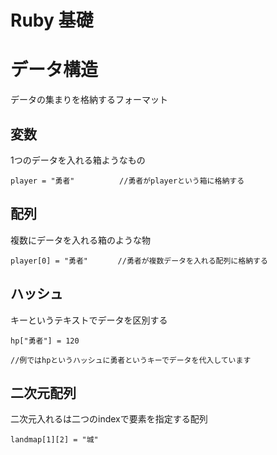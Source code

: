 # Ruby 基礎

# データ構造
データの集まりを格納するフォーマット

## 変数
1つのデータを入れる箱ようなもの
```
player = "勇者"          //勇者がplayerという箱に格納する
```

## 配列
複数にデータを入れる箱のような物
```
player[0] = "勇者"　　　　//勇者が複数データを入れる配列に格納する
```

## ハッシュ
キーというテキストでデータを区別する

```
hp["勇者"] = 120

//例ではhpというハッシュに勇者というキーでデータを代入しています
```


## 二次元配列
二次元入れるは二つのindexで要素を指定する配列
```
landmap[1][2] = "城"
```
